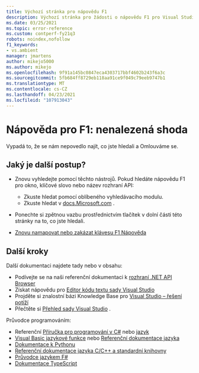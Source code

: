 ```yaml
---
title: Výchozí stránka pro nápovědu F1
description: Výchozí stránka pro žádosti o nápovědu F1 pro Visual Studio
ms.date: 03/25/2021
ms.topic: error-reference
ms.custom: contperf-fy21q3
robots: noindex,nofollow
f1_keywords:
- vs.ambient
manager: jmartens
author: mikejo5000
ms.author: mikejo
ms.openlocfilehash: 9f91a145bc0847eca4303717bbf4602b243f6a3c
ms.sourcegitcommit: 5fb684ff8729eb118aa91ce9f049c79eeb9747b1
ms.translationtype: MT
ms.contentlocale: cs-CZ
ms.lasthandoff: 04/23/2021
ms.locfileid: "107913043"
---
```

# <a name="f1-help-match-not-found"></a>Nápověda pro F1: nenalezená shoda

Vypadá to, že se nám nepovedlo najít, co jste hledali a Omlouváme se. 

## <a name="now-what"></a>Jaký je další postup?

- Znovu vyhledejte pomocí těchto nástrojů. Pokud hledáte nápovědu F1 pro okno, klíčové slovo nebo název rozhraní API:
  - Zkuste hledat pomocí oblíbeného vyhledávacího modulu.
  - Zkuste hledat v [docs.Microsoft.com](/) .

- Ponechte si zpětnou vazbu prostřednictvím tlačítek v dolní části této stránky na to, co jste hledali.

- [Znovu namapovat nebo zakázat klávesu F1 Nápověda](../not-in-toc/change-f1-help-key.md)


## <a name="next-steps"></a>Další kroky

Další dokumentaci najdete tady nebo v obsahu: 
- Podívejte se na naši referenční dokumentaci k [rozhraní .NET API Browser](/dotnet/api/)
- Získat nápovědu pro [Editor kódu textu sady Visual Studio](../../ide/writing-code-in-the-code-and-text-editor.md)
- Projděte si znalostní bázi Knowledge Base pro [Visual Studio – řešení potíží](/troubleshoot/visualstudio/welcome-visual-studio/)
- Přečtěte si [Přehled sady Visual Studio](../../get-started/visual-studio-ide.md) .

Průvodce programováním:
- Referenční [Příručka pro programování v C#](/dotnet/csharp/programming-guide/) nebo [jazyk](/dotnet/csharp/language-reference/)
- [Visual Basic jazykové funkce](/dotnet/visual-basic/programming-guide/language-features/) nebo [Referenční dokumentace jazyka](/dotnet/visual-basic/language-reference/)
- [Dokumentace k Pythonu](https://docs.python.org/)
- [Referenční dokumentace jazyka C/C++ a standardní knihovny](/cpp/cpp/c-cpp-language-and-standard-libraries)
- [Průvodce jazykem F#](/dotnet/fsharp/)
- [Dokumentace TypeScript](https://www.typescriptlang.org/docs)

